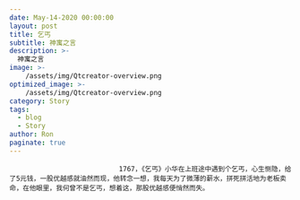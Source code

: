 ```yaml
---
date: May-14-2020 00:00:00
layout: post
title: 乞丐
subtitle: 神寓之言
description: >-
  神寓之言
image: >-
    /assets/img/Qtcreator-overview.png
optimized_image: >-
    /assets/img/Qtcreator-overview.png
category: Story
tags:
  - blog
  - Story
author: Ron
paginate: true
---
```


							　　1767，《乞丐》小华在上班途中遇到个乞丐，心生恻隐，给了5元钱，一股优越感就油然而现，他转念一想，我每天为了微薄的薪水，拼死拼活地为老板卖命，在他眼里，我何曾不是乞丐，想着这，那股优越感便悄然而失。
							
							
						